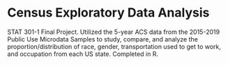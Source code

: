 # Census Exploratory Data Analysis

STAT 301-1 Final Project. Utilized the 5-year ACS data from the 2015-2019 Public Use Microdata Samples to study, compare, and analyze the proportion/distribution of race, gender, transportation used to get to work, and occupation from each US state. Completed in R.
